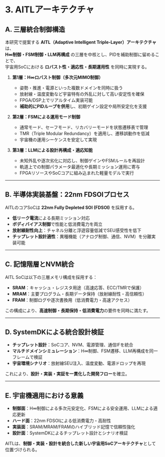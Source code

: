 # 3. AITLアーキテクチャ

## A. 三層統合制御構造

本研究で提案する **AITL（Adaptive Intelligent Triple-Layer）アーキテクチャ** は、  
**H∞制御・FSM制御・LLM再構成** の三層を中核とし、PIDを補助制御に留めることで、  
宇宙用SoCにおける **ロバスト性・適応性・長期運用性** を同時に実現する。

1. **第1層：H∞ロバスト制御（多次元MIMO制御）**  
   - 姿勢・推進・電源といった複数ドメインを同時に扱う  
   - 放射線・温度変動など宇宙特有の外乱に対して高い安定性を確保  
   - FPGA/DSP上でリアルタイム実装可能  
   - **補助的にPIDループを併用**し、初期ゲイン設定や局所安定化を支援  

2. **第2層：FSMによる運用モード制御**  
   - 通常モード、セーフモード、リカバリーモードを状態遷移表で管理  
   - TMR（Triple Modular Redundancy）を適用し、遷移誤動作を低減  
   - 宇宙機の運用シーケンスを安定して実現  

3. **第3層：LLMによる設計再構成・適応知能**  
   - 未知外乱や逐次劣化に対応し、制御ゲインやFSMルールを再設計  
   - 軌道上での制御パラメータ最適化や長期ミッション運用に寄与  
   - FPGAリソースやSoCコアに組み込まれた軽量モデルで実行  

---

## B. 半導体実装基盤：22nm FDSOIプロセス

AITLのコアSoCは **22nm Fully Depleted SOI (FDSOI)** を採用する。  

- **低リーク電流**による長期ミッション対応  
- **ボディバイアス制御**で性能と低消費電力を両立  
- **放射線耐性向上**：チャネル分離と浮遊容量低減でSEU感受性を低下  
- **チップレット設計適性**：異種機能（アナログ制御、通信、NVM）を分離実装可能  

---

## C. 記憶階層とNVM統合

AITL SoCは以下の三層メモリ構成を採用する：

- **SRAM**：キャッシュ・レジスタ用途（高速応答、ECC/TMRで保護）  
- **MRAM**：主要プログラム・長期データ保持（放射線耐性・高信頼性）  
- **FRAM**：制御ログや逐次書換用（低消費電力・高速アクセス）  

この構成により、**高速制御・長期保持・低消費電力**の要件を同時に満たす。  

---

## D. SystemDKによる統合設計検証

- **チップレット設計**：SoCコア、NVM、電源管理、通信IFを統合  
- **マルチドメインシミュレーション**：H∞制御、FSM遷移、LLM再構成を同一フレームで検証  
- **宇宙環境シナリオ**：放射線SEU注入、温度変動、電源ドロップを再現  

これにより、**設計・実装・実証を一貫化した開発フロー**を確立。  

---

## E. 宇宙機適用における意義

- **制御面**：H∞制御による多次元安定化、FSMによる安全運用、LLMによる適応更新  
- **ハード面**：22nm FDSOIによる低消費電力・高耐性  
- **実装面**：SRAM/MRAM/FRAMのハイブリッド記憶で信頼性強化  
- **設計面**：SystemDKによるチップレット設計とシナリオ検証  

AITLは、**制御・実装・設計を統合した新しい宇宙用SoCアーキテクチャ**として位置づけられる。  
